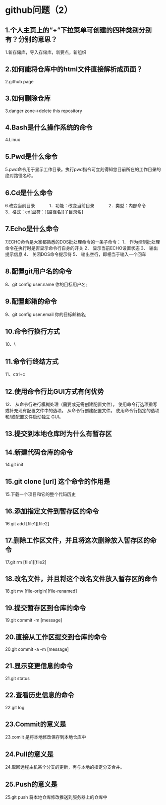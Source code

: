 # github问题（2）
## 1.个人主页上的“+”下拉菜单可创建的四种类别分别有？分别的意思？
1.新存储库，导入存储库，新要点，新组织
## 2.如何能将仓库中的html文件直接解析成页面？
2.github page
## 3.如何删除仓库
3.danger zone->delete this repository
## 4.Bash是什么操作系统的命令
4.Linux
## 5.Pwd是什么命令
5.pwd命令用于显示工作目录。执行pwd指令可立刻得知您目前所在的工作目录的绝对路径名称。
## 6.Cd是什么命令
6.改变当前目录　
　　1．功能：改变当前目录　
　　2．类型：内部命令　
　　3．格式：cd[盘符：][路径名][子目录名]　
## 7.Echo是什么命令
7.ECHO命令是大家都熟悉的DOS批处理命令的一条子命令： 
 1． 作为控制批处理命令在执行时是否显示命令行自身的开关 
 2． 显示当前ECHO设置状态 
 3． 输出提示信息 
 4． 关闭DOS命令提示符 
 5． 输出空行，即相当于输入一个回车
## 8.配置git用户名的命令
8、git config user.name 你的目标用户名;
## 9.配置邮箱的命令
9、git config user.email 你的目标邮箱名;
## 10.命令行换行方式
10、\
## 11.命令行终结方式
11、ctrl+c
## 12.使用命令行比GUI方式有何优势
12、 从命令行进行模糊处理（需要或无需创建配置文件）。
使用命令行选项重写或补充现有配置文件中的选项。
从命令行创建配置文件。
使用命令行指定的选项和/或配置文件启动独立 GUI。
## 13.提交到本地仓库时为什么有暂存区

## 14.新建代码仓库的命令
14.git init
## 15.git clone [url] 这个命令的作用是
15.下载一个项目和它的整个代码历史
## 16.添加指定文件到暂存区的命令
16.git add [file1][file2]
## 17.删除工作区文件，并且将这次删除放入暂存区的命令
17.git rm [file1][file2]
## 18.改名文件，并且将这个改名文件放入暂存区的命令
18.git mv [file-origin][file-renamed]
## 19.提交暂存区到仓库的命令
19.git commit -m [message]
## 20.直接从工作区提交到仓库的命令
20.git commit -a -m [message]
## 21.显示变更信息的命令
21.git status
## 22.查看历史信息的命令
22.git log
## 23.Commit的意义是
23.comiit 是将本地修改保存到本地仓库中
## 24.Pull的意义是
24.取回远程主机某个分支的更新，再与本地的指定分支合并。
## 25.Push的意义是
25.git push 将本地仓库修改推送到服务器上的仓库中
